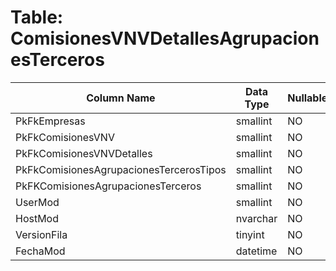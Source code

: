 # Table: ComisionesVNVDetallesAgrupacionesTerceros

| Column Name | Data Type | Nullable |
|-------------|-----------|----------|
| PkFkEmpresas | smallint | NO |
| PkFkComisionesVNV | smallint | NO |
| PkFkComisionesVNVDetalles | smallint | NO |
| PkFkComisionesAgrupacionesTercerosTipos | smallint | NO |
| PkFKComisionesAgrupacionesTerceros | smallint | NO |
| UserMod | smallint | NO |
| HostMod | nvarchar | NO |
| VersionFila | tinyint | NO |
| FechaMod | datetime | NO |
